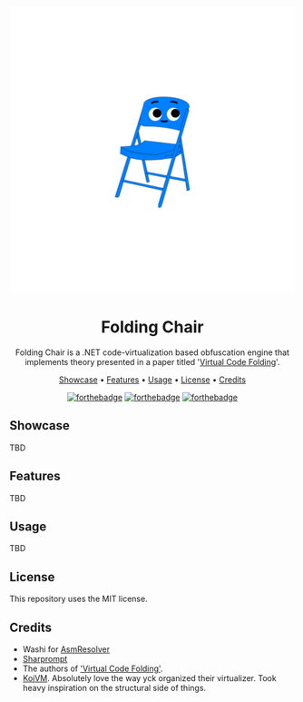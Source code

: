 <div align="center">

<img src="assets/foldingchair.png">

# Folding Chair

Folding Chair is a .NET code-virtualization based obfuscation engine that implements theory presented in a paper titled '[Virtual Code Folding](https://ieeexplore.ieee.org/abstract/document/9151995/)'.

[Showcase](#showcase) •
[Features](#features) •
[Usage](#usage) •
[License](#license) •
[Credits](#credits)


[![forthebadge](https://forthebadge.com/images/badges/license-mit.svg)](https://forthebadge.com)
[![forthebadge](https://forthebadge.com/images/badges/powered-by-black-magic.svg)](https://forthebadge.com)
[![forthebadge](https://forthebadge.com/images/badges/made-with-c-sharp.svg)](https://forthebadge.com)

</div>

## Showcase

TBD


## Features

TBD


## Usage


TBD


## License

This repository uses the MIT license. 


## Credits

- Washi for [AsmResolver](https://github.com/Washi1337/AsmResolver)
- [Sharprompt](https://github.com/shibayan/Sharprompt)
- The authors of ['Virtual Code Folding'](https://ieeexplore.ieee.org/abstract/document/9151995/).
- [KoiVM](https://github.com/yck1509/KoiVM). Absolutely love the way yck organized their virtualizer. Took heavy inspiration on the structural side of things.
